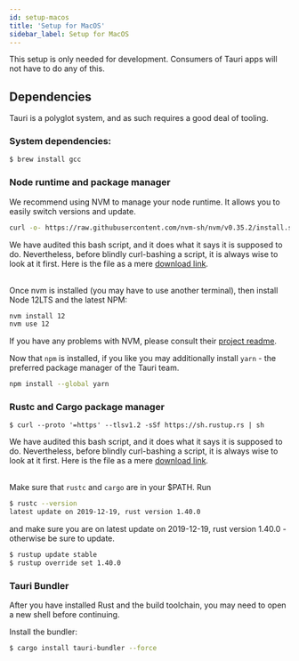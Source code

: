 ```yaml
---
id: setup-macos
title: 'Setup for MacOS'
sidebar_label: Setup for MacOS
---
```


This setup is only needed for development. Consumers of Tauri apps will not have to do any of this.

## Dependencies

Tauri is a polyglot system, and as such requires a good deal of tooling.

### System dependencies:

```sh
$ brew install gcc
```

### Node runtime and package manager

We recommend using NVM to manage your node runtime. It allows you to easily switch versions and update.

```sh
curl -o- https://raw.githubusercontent.com/nvm-sh/nvm/v0.35.2/install.sh | bash
```

<div class="alert alert--info" role="alert">
We have audited this bash script, and it does what it says it is supposed to do. Nevertheless, before blindly curl-bashing a script, it is always wise to look at it first. Here is the file as a mere <a href="https://raw.githubusercontent.com/nvm-sh/nvm/v0.35.2/install.sh" target="_blank">download link</a>.
</div><br/>

Once nvm is installed (you may have to use another terminal), then install Node 12LTS and the latest NPM:

```sh
nvm install 12
nvm use 12
```

If you have any problems with NVM, please consult their [project readme](https://github.com/nvm-sh/nvm).

Now that `npm` is installed, if you like you may additionally install `yarn` - the preferred package manager of the Tauri team.

```sh
npm install --global yarn
```

### Rustc and Cargo package manager

```
$ curl --proto '=https' --tlsv1.2 -sSf https://sh.rustup.rs | sh
```

<div class="alert alert--info" role="alert">
We have audited this bash script, and it does what it says it is supposed to do. Nevertheless, before blindly curl-bashing a script, it is always wise to look at it first. Here is the file as a mere <a href="https://sh.rustup.rs" target="_blank">download link</a>.
</div><br/>

Make sure that `rustc` and `cargo` are in your \$PATH. Run

```sh
$ rustc --version
latest update on 2019-12-19, rust version 1.40.0
```

and make sure you are on latest update on 2019-12-19, rust version 1.40.0 - otherwise be sure to update.

```sh
$ rustup update stable
$ rustup override set 1.40.0
```

### Tauri Bundler

After you have installed Rust and the build toolchain, you may need to open a new shell before continuing.

Install the bundler:

```sh
$ cargo install tauri-bundler --force
```
